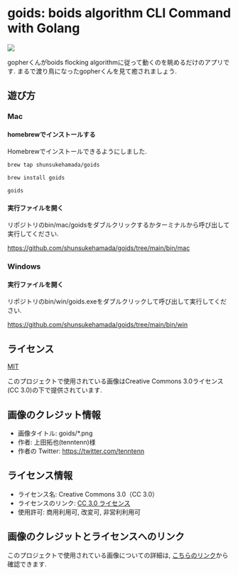 # goids: boids algorithm CLI Command with Golang

![](goids.gif)

gopherくんがboids flocking algorithmに従って動くのを眺めるだけのアプリです.
まるで渡り鳥になったgopherくんを見て癒されましょう.

## 遊び方

### Mac

#### homebrewでインストールする

Homebrewでインストールできるようにしました.

```sh
brew tap shunsukehamada/goids
```

```sh
brew install goids
```

```sh
goids
```

#### 実行ファイルを開く

リポジトリのbin/mac/goidsをダブルクリックするかターミナルから呼び出して実行してください.

https://github.com/shunsukehamada/goids/tree/main/bin/mac

### Windows

#### 実行ファイルを開く

リポジトリのbin/win/goids.exeをダブルクリックして呼び出して実行してください.

https://github.com/shunsukehamada/goids/tree/main/bin/win

## ライセンス

[MIT](LICENSE)

このプロジェクトで使用されている画像はCreative Commons 3.0ライセンス(CC 3.0)の下で提供されています.

## 画像のクレジット情報

- 画像タイトル: goids/\*.png
- 作者: 上田拓也(tenntenn)様
- 作者の Twitter: https://twitter.com/tenntenn

## ライセンス情報

- ライセンス名: Creative Commons 3.0（CC 3.0）
- ライセンスのリンク: [CC 3.0 ライセンス](https://creativecommons.org/licenses/by/3.0/)
- 使用許可: 商用利用可, 改変可, 非営利利用可

## 画像のクレジットとライセンスへのリンク

このプロジェクトで使用されている画像についての詳細は, [こちらのリンク](https://github.com/golang-samples/gopher-vector)から確認できます.
